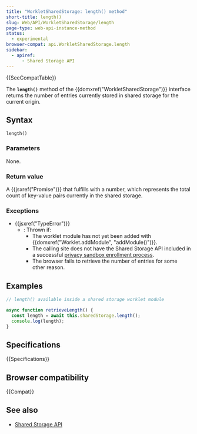 ```yaml
---
title: "WorkletSharedStorage: length() method"
short-title: length()
slug: Web/API/WorkletSharedStorage/length
page-type: web-api-instance-method
status:
  - experimental
browser-compat: api.WorkletSharedStorage.length
sidebar:
  - apiref:
      - Shared Storage API
---
```


{{SeeCompatTable}}

The **`length()`** method of the
{{domxref("WorkletSharedStorage")}} interface returns the number of entries currently stored in shared storage for the current origin.

## Syntax

```js-nolint
length()
```

### Parameters

None.

### Return value

A {{jsxref("Promise")}} that fulfills with a number, which represents the total count of key-value pairs currently in the shared storage.

### Exceptions

- {{jsxref("TypeError")}}
  - : Thrown if:
    - The worklet module has not yet been added with {{domxref("Worklet.addModule", "addModule()")}}.
    - The calling site does not have the Shared Storage API included in a successful [privacy sandbox enrollment process](/en-US/docs/Web/Privacy/Guides/Privacy_sandbox/Enrollment).
    - The browser fails to retrieve the number of entries for some other reason.

## Examples

```js
// length() available inside a shared storage worklet module

async function retrieveLength() {
  const length = await this.sharedStorage.length();
  console.log(length);
}
```

## Specifications

{{Specifications}}

## Browser compatibility

{{Compat}}

## See also

- [Shared Storage API](/en-US/docs/Web/API/Shared_Storage_API)
